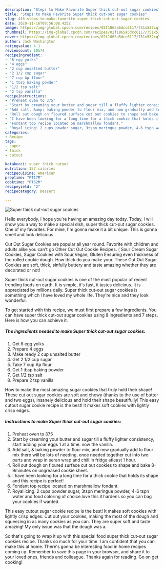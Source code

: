 ```yaml
---
description: "Steps to Make Favorite Super thick cut-out sugar cookies"
title: "Steps to Make Favorite Super thick cut-out sugar cookies"
slug: 416-steps-to-make-favorite-super-thick-cut-out-sugar-cookies
date: 2020-11-16T09:56:08.425Z
image: https://img-global.cpcdn.com/recipes/02f1865a5dcc6117/751x532cq70/super-thick-cut-out-sugar-cookies-recipe-main-photo.jpg
thumbnail: https://img-global.cpcdn.com/recipes/02f1865a5dcc6117/751x532cq70/super-thick-cut-out-sugar-cookies-recipe-main-photo.jpg
cover: https://img-global.cpcdn.com/recipes/02f1865a5dcc6117/751x532cq70/super-thick-cut-out-sugar-cookies-recipe-main-photo.jpg
author: Jack Washington
ratingvalue: 4.1
reviewcount: 10574
recipeingredient:
- "6 egg yolks"
- "4 eggs"
- "2 cup unsalted butter"
- "2 1/2 cup sugar"
- "7 cup Ap flour"
- "1 tbsp baking powder"
- "1/2 tsp salt"
- "2 tsp vanilla"
recipeinstructions:
- "Preheat oven to 375"
- "Start by creaming your butter and sugar till a fluffy lighter consistency, start adding your eggs 1 at a time. now the vanilla."
- "Add salt, &amp; baking powder to flour mix, and now gradually add to flour mix there will be lots of needing. once needed together cut into two parts and wrap in seran wrap and chill in fridge atleast 1 hour."
- "Roll out dough on floured surface cut out cookies to shape and bake 8-9minutes on ungreased cookie sheet."
- "I have been looking for a long time for a thick cookie that holds its shape and this recipe is perfect!"
- "Fondant top recipe located on marshmallow fondant."
- "Royal icing: 2 cups powder sugar, 3tspn meringue powder, 4-6 tspn water and food coloring of choice.love this it hardens so you can bag your cookies if wanted."
categories:
- Recipe
tags:
- super
- thick
- cutout

katakunci: super thick cutout 
nutrition: 157 calories
recipecuisine: American
preptime: "PT17M"
cooktime: "PT52M"
recipeyield: "2"
recipecategory: Dessert

---
```



![Super thick cut-out sugar cookies](https://img-global.cpcdn.com/recipes/02f1865a5dcc6117/751x532cq70/super-thick-cut-out-sugar-cookies-recipe-main-photo.jpg)

Hello everybody, I hope you're having an amazing day today. Today, I will show you a way to make a special dish, super thick cut-out sugar cookies. One of my favorites. For mine, I'm gonna make it a bit unique. This is gonna smell and look delicious.

Cut Out Sugar Cookies are popular all year round. Favorite with children and adults alike you can&#39;t go Other Cut Out Cookie Recipes. ( Sour Cream Sugar Cookies, Sugar Cookies with Sour,Vegan, Gluten Ensuring even thickness of the rolled cookie dough. How thick do you make your. These Cut Out Sugar Cookies are soft, thick, sinfully buttery and taste amazing whether they are decorated or not!

Super thick cut-out sugar cookies is one of the most popular of recent trending foods on earth. It is simple, it's fast, it tastes delicious. It is appreciated by millions daily. Super thick cut-out sugar cookies is something which I have loved my whole life. They're nice and they look wonderful.


To get started with this recipe, we must first prepare a few ingredients. You can have super thick cut-out sugar cookies using 8 ingredients and 7 steps. Here is how you can achieve it.

<!--inarticleads1-->

##### The ingredients needed to make Super thick cut-out sugar cookies:

1. Get 6 egg yolks
1. Prepare 4 eggs
1. Make ready 2 cup unsalted butter
1. Get 2 1/2 cup sugar
1. Take 7 cup Ap flour
1. Get 1 tbsp baking powder
1. Get 1/2 tsp salt
1. Prepare 2 tsp vanilla


How to make the most amazing sugar cookies that truly hold their shape! These cut out sugar cookies are soft and chewy (thanks to the use of butter and two eggs), insanely delicious and hold their shape beautifully! This easy cutout sugar cookie recipe is the best! It makes soft cookies with lightly crisp edges. 

<!--inarticleads2-->

##### Instructions to make Super thick cut-out sugar cookies:

1. Preheat oven to 375
1. Start by creaming your butter and sugar till a fluffy lighter consistency, start adding your eggs 1 at a time. now the vanilla.
1. Add salt, &amp; baking powder to flour mix, and now gradually add to flour mix there will be lots of needing. once needed together cut into two parts and wrap in seran wrap and chill in fridge atleast 1 hour.
1. Roll out dough on floured surface cut out cookies to shape and bake 8-9minutes on ungreased cookie sheet.
1. I have been looking for a long time for a thick cookie that holds its shape and this recipe is perfect!
1. Fondant top recipe located on marshmallow fondant.
1. Royal icing: 2 cups powder sugar, 3tspn meringue powder, 4-6 tspn water and food coloring of choice.love this it hardens so you can bag your cookies if wanted.


This easy cutout sugar cookie recipe is the best! It makes soft cookies with lightly crisp edges. Cut out your cookies, making the most of the dough and squeezing in as many cookies as you can. They are super soft and taste amazing! My only issue was that the dough was a. 

So that's going to wrap it up with this special food super thick cut-out sugar cookies recipe. Thanks so much for your time. I am confident that you can make this at home. There's gonna be interesting food in home recipes coming up. Remember to save this page in your browser, and share it to your loved ones, friends and colleague. Thanks again for reading. Go on get cooking!
